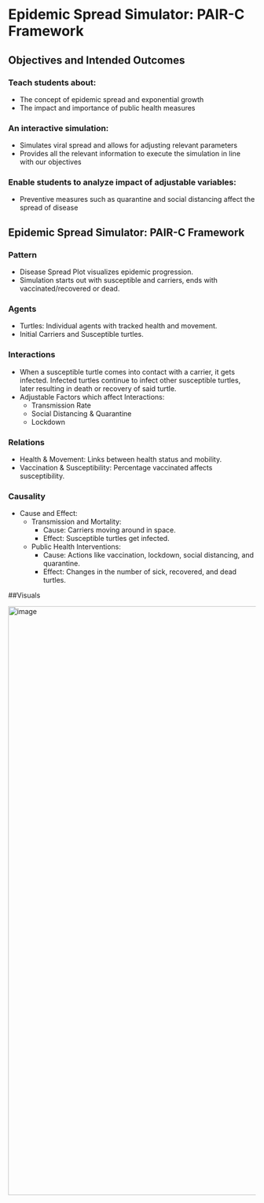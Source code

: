 # Epidemic Spread Simulator: PAIR-C Framework

## Objectives and Intended Outcomes

### Teach students about:​

- The concept of epidemic spread and exponential growth
- The impact and importance of public health measures 

### An interactive simulation:​

- Simulates viral spread and allows for adjusting relevant parameters
- Provides all the relevant information to execute the simulation in line with our objectives

### Enable students to analyze impact of adjustable variables: ​

- Preventive measures such as quarantine and social distancing affect the spread of disease

## Epidemic Spread Simulator: PAIR-C Framework 

### Pattern

- Disease Spread Plot visualizes epidemic progression.
- Simulation starts out with susceptible and carriers, ends with vaccinated/recovered or dead. 

### Agents

- Turtles: Individual agents with tracked health and movement.
- Initial Carriers and Susceptible turtles.

### Interactions

- When a susceptible turtle comes into contact with a carrier, it gets infected. Infected turtles continue to infect other susceptible turtles, later resulting in death or recovery of said turtle.
- Adjustable Factors which affect Interactions:  
  - Transmission Rate
  - Social Distancing & Quarantine
  - Lockdown 

### Relations

- Health & Movement: Links between health status and mobility.
- Vaccination & Susceptibility: Percentage vaccinated affects susceptibility.

### Causality

- Cause and Effect:
  - Transmission and Mortality:
    - Cause: Carriers moving around in space.
    - Effect: Susceptible turtles get infected.
  - Public Health Interventions:
    - Cause: Actions like vaccination, lockdown, social distancing, and quarantine.
    - Effect: Changes in the number of sick, recovered, and dead turtles.
   
##Visuals

<img width="1200" alt="image" src="https://github.com/user-attachments/assets/b688fdbb-7bba-43a4-b58b-42a0197b70a2">

